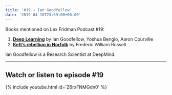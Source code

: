 ```yaml
---
title: '#19 – Ian Goodfellow'
date: '2019-04-18T23:59:00+00:00'
---
```


Books mentioned on Lex Fridman Podcast #19:

1. <b><a href="https://amzn.to/3TWS29H" target="_blank" rel="sponsored noopener noreferrer">Deep Learning</a></b> by Ian Goodfellow, Yoshua Bengio, Aaron Courville
2. <b><a href="https://amzn.to/3tL6reQ" target="_blank" rel="sponsored noopener noreferrer">Kett’s rebellion in Norfolk</a></b> by Frederic William Russell

<!--more-->

Ian Goodfellow is a Research Scientist at DeepMind.

- - - - - -

## Watch or listen to episode #19

{% include youtube.html id='Z6rxFNMGdn0' %}